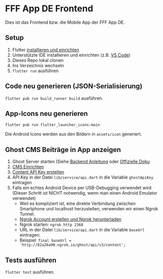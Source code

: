 # FFF App DE Frontend

Dies ist das Frontend bzw. die Mobile App der FFF App DE.

## Setup

1. Flutter [installieren und einrichten](https://flutter.dev/docs/get-started/install)
2. Unterstützte IDE installieren und einrichten (z.B. [VS Code](https://flutter.dev/docs/get-started/editor?tab=vscode))
3. Dieses Repo lokal clonen
4. Ins Verzeichnis wechseln
5. `flutter run` ausführen

## Code neu generieren (JSON-Serialisierung)

`flutter pub run build_runner build` ausführen.

## App-Icons neu generieren

`flutter pub run flutter_launcher_icons:main`

Die Android Icons werden aus den Bildern in `assets/icon` generiert.

## Ghost CMS Beiträge in App anzeigen

1. Ghost Server starten (Siehe [Backend Anleitung](https://github.com/AppFridaysForFutureDE/backend/blob/master/README.md) oder [Offizielle Doku](https://ghost.org/docs/install/local/)
2. [CMS Einrichten](https://github.com/AppFridaysForFutureDE/backend/blob/master/README.md#einrichten-des-cms)
3. [Content API Key erstellen](https://ghost.org/docs/api/v3/content/#key)
4. API Key in der Datei `lib/service/api.dart` in die Variable `ghostApiKey` eintragen
5. Falls ein echtes Android Device per USB-Debugging verwendet wird (Dieser Schritt ist NICHT notwendig, wenn man einen Android Emulator verwendet)
   * Weil es kompliziert ist, eine direkte Verbindung zwischen Smartphone und localhost herzustellen, verwenden wir einen Ngrok Tunnel.
   * [Ngrok Account erstellen und Ngrok herunterladen](https://ngrok.com/) 
   * Ngrok starten: `ngrok http 2368`
   * URL in der Datei `lib/service/api.dart` in die Variable `baseUrl` eintragen:
   * Beispiel: ```final baseUrl = 'http://82a26a90.ngrok.io/ghost/api/v3/content';```

## Tests ausführen

`flutter test` ausführen.